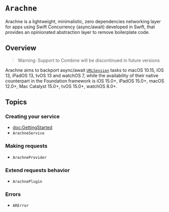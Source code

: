 # ``Arachne``

Arachne is a lightweight, minimalistic, zero dependencies networking layer for apps using Swift Concurrency (async/await) developed in Swift, that provides an opinionated abstraction layer to remove boilerplate code.

## Overview

> Warning: Support to Combine will be discontinued in future versions

Arachne aims to backport async/await [`URLSession`](https://developer.apple.com/documentation/foundation/urlsession) tasks to macOS 10.15, iOS 13, iPadOS 13, tvOS 13 and watchOS 7, while the availability of their native counterpart in the Foundation framework is iOS 15.0+, iPadOS 15.0+, macOS 12.0+, Mac Catalyst 15.0+, tvOS 15.0+, watchOS 8.0+.

## Topics

### Creating your service

- <doc:GettingStarted>
- ``ArachneService``

### Making requests

- ``ArachneProvider``

### Extend requests behavior

- ``ArachnePlugin``

### Errors

- ``ARError``
